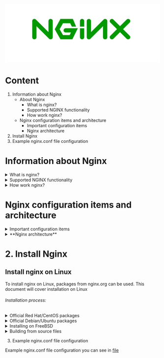 <h4 align="center">
  <img alt="NGINX" src="Nginx_logo.png">
</h4>

# Content
1. Information about Nginx
   - About Nginx
     - What is nginx?
	 - Supported NGINX functionality
	 - How work nginx?
   - Nginx configuration items and architecture
	 - Important configuration items
	 - Nginx architecture
2. Install Nginx
3. Example nginx.conf file configuration

# Information about Nginx

<details><summary>What is nginx?</summary>
<p>

Nginx - is a free web and mail proxy server with non-threaded (asynchronous) architecture and open source.
	> **more information can be found on the [developer's website](https://nginx.org/).** 

</p>
</details>
<details><summary>Supported NGINX functionality</summary>
<p>

* *HTTP server*
* *Reverse proxy*
* *Mail proxy*
* *TCP / UDP proxy*
</p>
</details>
<details><summary>How work nginx?</summary>
<p>

Unlike a regular web server, Nginx does not create one thread for each request, but splits it into smaller 
structures of the same type, called working connections. Each such connection is processed by a separate 
workflow, and after execution they are merged into a single block that returns the result to the main data 
processing process. One working connection can process up to 1024 requests of the same type at the same time.
</p>
</details>


# Nginx configuration items and architecture

<details><summary>Important configuration items</summary>
<p>

**Nginx** consists of modules that are configured with directives specified in the configuration file. 
Directives are divided into simple and block directives. A simple directive consists of a name and 
parameters, separated by spaces, and ends with a semicolon (;). A block directive has the same 
structure as a simple directive, but instead of a semicolon after the name and parameters, there 
is a set of additional instructions placed inside curly braces ({and}). If other directives can be 
specified for a block directive inside curly braces, then it is called a context 
(examples: events, http, server and location).

Directives placed in the configuration file outside of any context are considered to be in the main
context. The events and http directives are located in the main context, server in http, and 
location in server.

The part of the line after the # symbol is considered a comment.
</p>
</details>
<details><summary>**Nginx architecture**</summary>
<p>

There are 2 algorithms for work synchronous and asynchronous. With the synchronous algorithm, a separate thread is allocated for each stage of the task and the entire operation is performed step by step, that is, the program does not proceed to the next step until it finishes the previous one. Thus, some elements of the system periodically stand idle while waiting for their turn. Hence, there are two disadvantages of such a system:

- irrational use of resources,
- limited number of operations.
- This is how the Apache web server works, for example.

The asynchronous algorithm solved the problems listed above. With an asynchronous algorithm, the code still goes through everything step by step, but the system does not have to wait for one step to complete before moving on to the next. All tasks are carried out in one thread. The program is always aware of the entire process as a whole and can proceed to the next stage when the previous one is not yet completed. Nginx works according to the asynchronous algorithm. Thanks to this approach, working with Nginx allows you to:

- perform more operations,
- work faster
- save memory.

<h4 align="center">
  <img alt="NGINX_work" src="how_work_nginx_2.png">
</h4>
</p>
</details>

# 2. Install Nginx

## Install nginx on Linux
To install nginx on Linux, packages from nginx.org can be used. This document will cover installation on Linux

###### Installation process:
<details><summary>Official Red Hat/CentOS packages</summary>
<p>

###### Red Hat/CentOS packages

1. To add NGINX yum repository, create a file named /etc/yum.repos.d/nginx.repo and paste one of the configurations below:

CentOS:
	[nginx]
	name=nginx repo
	baseurl=https://nginx.org/packages/centos/$releasever/$basearch/
	gpgcheck=0
	enabled=1
	
RHEL:  
	[nginx]
	name=nginx repo
	baseurl=https://nginx.org/packages/rhel/$releasever/$basearch/
	gpgcheck=0
	enabled=1
	
> **WARNING!** Due to differences between how CentOS, RHEL, and Scientific Linux populate the $releasever variable, it is necessary to manually replace $releasever with either 5 (for 5.x) or 6 (for 6.x), depending upon your OS version.

2. To install, use the command `sudo yum install nginx`. We confirm the appeared notification.

3. To start the server, use the command:

	`sudo systemctl start nginx.service`

4. You can check if the installation was successful by visiting the server's public IP address. You can find it out through the command:

	`ip addr show eth0 | grep inet | awk '{ print $2; }' | sed 's/\/.*$//'`

5. To make Nginx automatically start when the OS boots, enter:

	`sudo servicectl enable nginx.service`

</p>
</details>

<details><summary>Official Debian/Ubuntu packages</summary>
<p>

#### Ubuntu:

The available NGINX Ubuntu release support is listed at this distribution page. For a mapping of Ubuntu versions to release names, please visit the Official Ubuntu Releases page.

Append the appropriate stanza to /etc/apt/sources.list. If there is concern about persistence of repository additions (i.e. DigitalOcean Droplets), the appropriate stanza may instead be added to a different list file under /etc/apt/sources.list.d/, such as /etc/apt/sources.list.d/nginx.list.

	## Replace $release with your corresponding Ubuntu release.
	deb https://nginx.org/packages/ubuntu/ $release nginx
	deb-src https://nginx.org/packages/ubuntu/ $release nginx

e.g. Ubuntu 20.04 (Focal Fossa):

	deb https://nginx.org/packages/ubuntu/ focal nginx
	deb-src https://nginx.org/packages/ubuntu/ focal nginx

To install the packages, execute in your shell:

	sudo apt update
	sudo apt install nginx

If a W: GPG error: https://nginx.org/packages/ubuntu focal InRelease: The following signatures couldn't be verified because the public key is not available: NO_PUBKEY $key is encountered during the NGINX repository update, execute the following:

	## Replace $key with the corresponding $key from your GPG error.
	sudo apt-key adv --keyserver keyserver.ubuntu.com --recv-keys $key
	sudo apt update
	sudo apt install nginx

You have now nginx installed on your server but not ready to serve web pages. you have to start the nginx. You can do this by using this command:

	sudo systemctl start nginx

###### Debian 6:

Append the appropriate stanza to /etc/apt/sources.list.

	deb https://nginx.org/packages/debian/ squeeze nginx
	deb-src https://nginx.org/packages/debian/ squeeze nginx

###### Ubuntu PPA
This PPA is maintained by volunteers and is not distributed by nginx.org. It has some additional compiled-in modules and may be more fitting for your environment.

You can get the latest stable version of NGINX from the NGINX PPA on Launchpad: You will need to have root privileges to perform the following commands.

For Ubuntu 20.04 and newer:

	sudo -s
	nginx=stable # use nginx=development for latest development version
	add-apt-repository ppa:nginx/$nginx
	apt update
	apt install nginx

If you get an error about add-apt-repository not existing, you will want to install python-software-properties. For other Debian/Ubuntu based distributions, 
you can try the lucid variant of the PPA which is the most likely to work on older package sets:

	sudo -s
	nginx=stable # use nginx=development for latest development version
	echo "deb http://ppa.launchpad.net/nginx/$nginx/ubuntu lucid main" > /etc/apt/sources.list.d/nginx-$nginx-lucid.list
	apt-key adv --keyserver keyserver.ubuntu.com --recv-keys C300EE8C
	apt update
	apt install nginx

</p>
</details>
<details><summary>Installing on FreeBSD</summary>
<p>
On FreeBSD, you can install nginx either from packages or using the ports system. The port system gives you a lot of flexibility, allowing you to choose 
from a wide range of settings. The port will compile nginx with the selected options and install.
</p>
</details>

<details><summary>Building from source files</summary>
<p>
If you need specific functionality that is not available from packages or ports, you can compile nginx from source. While most flexible, this approach can be tricky for a beginner. Building nginx from source covers this issue in more detail.
</p>
</details>

3. Example nginx.conf file configuration

Example nginx.conf file configuration you can see in [file](./nginx.conf)

